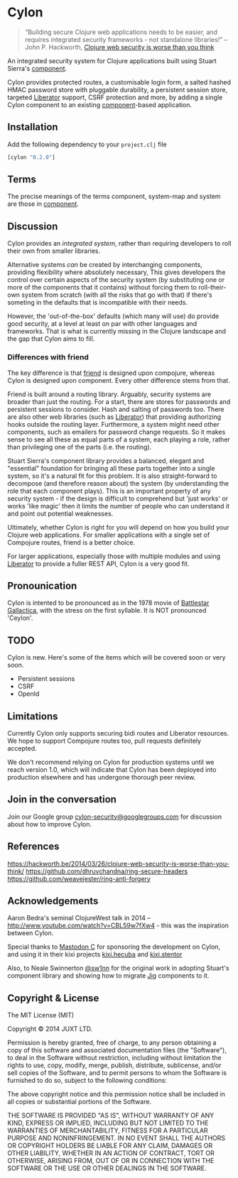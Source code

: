 # Cylon

> “Building secure Clojure web applications needs to be easier, and
> requires integrated security frameworks - not standalone libraries!” –
> John P. Hackworth, [Clojure web security is worse than you think](https://hackworth.be/2014/03/26/clojure-web-security-is-worse-than-you-think/)

An integrated security system for Clojure applications built using
Stuart Sierra's [component](https://github.com/stuartsierra/component).

Cylon provides protected routes, a customisable login form, a salted
hashed HMAC password store with pluggable durability, a persistent
session store, targeted
[Liberator](http://clojure-liberator.github.io/liberator/) support, CSRF
protection and more, by adding a single Cylon component to an existing
[component](https://github.com/stuartsierra/component)-based
application.

## Installation

Add the following dependency to your `project.clj` file

```clojure
[cylon "0.2.0"]
```

## Terms

The precise meanings of the terms component, system-map and system are
those in [component](https://github.com/stuartsierra/component).

## Discussion

Cylon provides an _integrated system_, rather than requiring developers
to roll their own from smaller libraries.

Alternative systems _can_ be created by interchanging components,
providing flexibility where absolutely necessary, This gives developers
the control over certain aspects of the security system (by substituting
one or more of the components that it contains) without forcing them to
roll-their-own system from scratch (with all the risks that go with
that) if there's someting in the defaults that is incompatible with
their needs.

However, the 'out-of-the-box' defaults (which many will use) do provide
good security, at a level at least on par with other languages and
frameworks. That is what is currently missing in the Clojure landscape
and the gap that Cylon aims to fill.

### Differences with friend

The key difference is that [friend](https://github.com/cemerick/friend)
is designed upon compojure, whereas Cylon is designed upon
component. Every other difference stems from that.

Friend is built around a routing library. Arguably, security systems are
broader than just the routing. For a start, there are stores for
passwords and persistent sessions to consider. Hash and salting of
passwords too. There are also other web libraries (such as
[Liberator](http://clojure-liberator.github.io/liberator/)) that
providing authorizing hooks outside the routing layer. Furthermore, a
system might need other components, such as emailers for password change
requests. So it makes sense to see all these as equal parts of a system,
each playing a role, rather than privileging one of the parts (i.e. the
routing).

Stuart Sierra's component library provides a balanced, elegant and
"essential" foundation for bringing all these parts together into a
single system, so it's a natural fit for this problem. It is also
straight-forward to decompose (and therefore reason about) the system
(by understanding the role that each component plays). This is an
important property of any security system - if the design is difficult
to comprehend but 'just works' or works 'like magic' then it limits the
number of people who can understand it and point out potential
weaknesses.

Ultimately, whether Cylon is right for you will depend on how you build
your Clojure web applications. For smaller applications with a single set
of Compojure routes, friend is a better choice.

For larger applications, especially those with multiple modules and
using [Liberator](http://clojure-liberator.github.io/liberator/) to
provide a fuller REST API, Cylon is a very good fit.

## Pronounication

Cylon is intented to be pronounced as in the 1978 movie of
[Battlestar Gallactica](http://en.wikipedia.org/wiki/Cylon_%28Battlestar_Galactica%29),
with the stress on the first syllable.  It is NOT pronounced 'Ceylon'.

## TODO

Cylon is new. Here's some of the items which will be covered soon or very soon.

* Persistent sessions
* CSRF
* OpenId

## Limitations

Currently Cylon only supports securing bidi routes and Liberator
resources. We hope to support Compojure routes too, pull requests
definitely accepted.

We don't recommend relying on Cylon for production systems until we
reach version 1.0, which will indicate that Cylon has been deployed into
production elsewhere and has undergone thorough peer review.

## Join in the conversation

Join our Google group cylon-security@googlegroups.com for discussion
about how to improve Cylon.

## References

https://hackworth.be/2014/03/26/clojure-web-security-is-worse-than-you-think/
https://github.com/dhruvchandna/ring-secure-headers
https://github.com/weavejester/ring-anti-forgery

## Acknowledgements

Aaron Bedra's seminal ClojureWest talk in 2014 –
http://www.youtube.com/watch?v=CBL59w7fXw4 - this was the inspiration
between Cylon.

Special thanks to [Mastodon C](http://www.mastodonc.com/) for sponsoring
the development on Cylon, and using it in their kixi projects
[kixi.hecuba](https://github.com/MastodonC/kixi.hecuba) and
[kixi.stentor](https://github.com/MastodonC/kixi.stentor)

Also, to Neale Swinnerton [@sw1nn](https://twitter.com/sw1nn) for the
original work in adopting Stuart's component library and showing how to
migrate [Jig](https://github.com/juxt/jig) components to it.

## Copyright & License

The MIT License (MIT)

Copyright © 2014 JUXT LTD.

Permission is hereby granted, free of charge, to any person obtaining a copy of this software and associated documentation files (the "Software"), to deal in the Software without restriction, including without limitation the rights to use, copy, modify, merge, publish, distribute, sublicense, and/or sell copies of the Software, and to permit persons to whom the Software is furnished to do so, subject to the following conditions:

The above copyright notice and this permission notice shall be included in all copies or substantial portions of the Software.

THE SOFTWARE IS PROVIDED "AS IS", WITHOUT WARRANTY OF ANY KIND, EXPRESS OR IMPLIED, INCLUDING BUT NOT LIMITED TO THE WARRANTIES OF MERCHANTABILITY, FITNESS FOR A PARTICULAR PURPOSE AND NONINFRINGEMENT. IN NO EVENT SHALL THE AUTHORS OR COPYRIGHT HOLDERS BE LIABLE FOR ANY CLAIM, DAMAGES OR OTHER LIABILITY, WHETHER IN AN ACTION OF CONTRACT, TORT OR OTHERWISE, ARISING FROM, OUT OF OR IN CONNECTION WITH THE SOFTWARE OR THE USE OR OTHER DEALINGS IN THE SOFTWARE.
